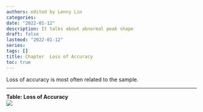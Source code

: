 ```yaml
---
authors: edited by Lenny Lin
categories: 
date: "2022-01-12"
description: It talks about abnormal peak shape
draft: false
lastmod: "2022-01-12"
series: 
tags: []
title: Chapter  Loss of Accuracy
toc: true
---
```







<!--more-->

Loss of accuracy is most often related to the sample.  

***
<figcaption><b>Table: Loss of Accuracy</b></figcaption>
<img src = "/docs/images/Screenshot 2022-01-12 222127.png"/>
